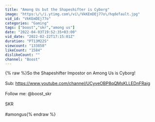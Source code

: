 ```yaml
---
title: "Among Us but the Shapeshifter is Cyborg"
image: "https:\/\/i.ytimg.com\/vi\/VkKEmDEj77o\/hqdefault.jpg"
vid_id: "VkKEmDEj77o"
categories: "Gaming"
tags: ["boost","skr","among us"]
date: "2022-04-03T19:52:35+03:00"
vid_date: "2022-02-22T17:15:01Z"
duration: "PT13M22S"
viewcount: "133858"
likeCount: "1584"
dislikeCount: ""
channel: "Boost"
---
```

{% raw %}So the Shapeshifter Impostor on Among Us is Cyborg!<br /><br />Sub: <a rel="nofollow" target="blank" href="https://www.youtube.com/channel/UCyveOBP8qQMsKLLEDnFRaig">https://www.youtube.com/channel/UCyveOBP8qQMsKLLEDnFRaig</a><br /><br />Follow me: @boost_skr<br /><br />SKR<br /><br />#amongus{% endraw %}
